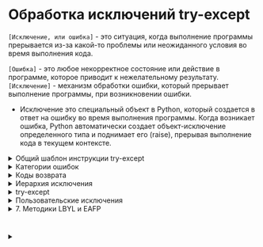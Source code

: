 # Обработка исключений try-except

`[Исключение, или ошибка]` - это ситуация, когда выполнение программы прерывается из-за какой-то проблемы или неожиданного условия во время выполнения кода.

`[Ошибка]` - это любое некорректное состояние или действие в программе, которое приводит к нежелательному результату. 
`[Исключение]` - механизм обработки ошибки, который прерывает выполнение программы, при возникновении ошибки. 

- Исключение это специальный объект в Python, который создается в ответ на ошибку во время выполнения программы. Когда возникает ошибка, Python автоматически создает объект-исключение определенного типа и поднимает его (raise), прерывая выполнение кода в текущем контексте.

<details>
  <summary>Общий шаблон инструкции try-except</summary>

```
try:
    # контролируемый код
except тип_ошибки_1:
    # код обработки ошибки (исключения)
except тип_ошибки_2:
    # код обработки ошибки (исключения)
...
except тип_ошибки_n:
    # код обработки ошибки (исключения)
else:
    # код для случая, если ошибки не было
finally:
    # код, который выполняется всегда
```
</details>

<details>
  <summary>Категории ошибок</summary>  
  
### Выделяют три основные категории ошибок:

<details>
  <summary>Синтаксическая ошибка</summary>  
  
 `[Синтаксическая ошибка]` -  это ошибка, возникающая из-за нарушения синтаксиса языка (Неправильное использование ключевых слов, операторов, скобок или отсутствия необходимых элементов, таких как двоеточия, запятые и т. д.).
 
<details>
  <summary>Основные исключения</summary>

- `SyntaxError`: Это наиболее общее исключение, которое возникает, когда Python не может распознать ваш код из-за ошибки в синтаксисе. Например, забытый двоеточие в конце условия или цикла.
- `IndentationError`: Это возникает, когда отступы в вашем коде не согласованы правильно. Python требует правильного выравнивания для обозначения блоков кода.
- `NameError`: Если вы пытаетесь использовать переменную, которая не была определена, Python вызовет это исключение.
- `TypeError`: Это происходит, когда вы пытаетесь выполнить операцию с объектом несовместимого типа.
- `ZeroDivisionError`: Когда попытка деления на ноль происходит
- `IndentationError`: Ошибка вызвана неправильным форматированием или выравниванием кода.
- `TabError`: Возникает, когда комбинируются табуляция и пробелы для создания отступов в коде.
- `ValueError`: Возникает, когда функция получает аргумент правильного типа, но с недопустимым значением.
</details>

</details>
<details>
  <summary>Ошибки времени выполнения</summary>

`[Ошибки времени выполнения]` - возникает, когда программа сталкивается с непредвиденной ситуацией во время выполнения, которая препятствует ее нормальному завершению (некорректные данные, неправильное использование функций или методов, или недоступность ресурсов).
<details>
  <summary>Основные исключения</summary>

1. `OverflowError`: Возникает, когда результат арифметической операции слишком велик для представления.
2. `IndexError`: Возникает, когда индекс последовательности находится вне допустимого диапазона.
3. `KeyError`: Возникает, когда словарь не содержит указанного ключа.
4. `FileNotFoundError`: Возникает, когда пытаемся открыть файл, который не существует.
5. `AttributeError`: Возникает, когда объект не имеет требуемого атрибута.
6. `ImportError`: Возникает, когда не удается импортировать модуль или его атрибут.
7. `MemoryError`: Возникает, когда недостаточно памяти для выполнения операции.
8. `KeyboardInterrupt`: Возникает, когда пользователь прерывает выполнение программы с клавиатуры (например, нажатием Ctrl+C).
9. `StopIteration`: Возникает, когда метод next() итератора вызывается, но итератор исчерпан.
10. `TypeError`: Возникает, когда операция применяется к объекту несовместимого типа.
11. `AssertionError`: Возникает, когда утверждение assert не проходит.
12. `RuntimeError`: Общее исключение для ошибок времени выполнения, которые не вписываются в другие категории.

</details>

</details>
<details>
  <summary>Логические ошибки</summary>

  `[Логические ошибки]` - (ошибка проектирования или ошибка алгоритма) - это ошибка в логике программы, которая приводит к некорректным результатам, хотя синтаксически и семантически код может быть правильным. Такие ошибки не вызывают исключений, потому что код технически выполняется без ошибок, но результат его работы не соответствует ожидаемому поведению.

</details>

</details>
<details>
  <summary>Коды возврата</summary>
  
- `[Код возврата]` - (код завершения или код возврата из процесса) - это целочисленное значение, возвращаемое программой при ее завершении. Этот код представляет собой способ сообщить вызывающему процессу или системе операций об успешном или неуспешном завершении программы и может содержать информацию о том, были ли выполнены какие-либо операции успешно или нет

<details>
  <summary>Пример</summary>

Метод `find()` используется для поиска подстроки в строке и возвращает индекс первого вхождения этой подстроки в строке. Если подстрока не найдена, метод возвращает -1. 
```
sentence = "Пример строки для поиска"
substring1 = "уют"
substring2 = 'строки'

index1 = sentence.find(substring1)
index2 = sentence.find(substring2)
print(index1) # -1
print(index2) # 7 
```
</details>
</details>
<details>
  <summary>Иерархия исключения</summary>

- `[BaseException]` - базовый класс самого верхнего уровня для всех прочих классов исключений.

- `[Exception]` - азовый класс для большинства встроенных в Python исключений.

- `[issubclass()]` - функция Для проверки родства классов исключений.
```
print(issubclass(IndexError, LookupError)) # True
```
- Если используется несколько блоков `except`, то первыми нужно указывать наиболее конкретные.
```
try:
    nums = [10, 5, 20, 25]
    print(nums[100])
except Exception:
    print('Произошла ошибка!')
except (KeyError, IndexError):
    print('Ошибка связанная с индексом!')
```

- Если нужен доступ к сгенерированному исключению как к объекту, то используется специальный синтаксис.
```
except (KeyError, IndexError) as err:
    pass

err - сгенерированный объект исключения.
```

- `[dir()]` - встроенная функция, позволяет посмотреть все все атрибуты объекта сгенерированного исключения.

<details>
  <summary>Иерархия исключений в Python</summary>

```
BaseException
 +-- SystemExit
 +-- KeyboardInterrupt
 +-- GeneratorExit
 +-- Exception
      +-- StopIteration
      +-- StopAsyncIteration
      +-- ArithmeticError
      |    +-- FloatingPointError
      |    +-- OverflowError
      |    +-- ZeroDivisionError
      +-- AssertionError
      +-- AttributeError
      +-- BufferError
      +-- EOFError
      +-- ImportError
           +-- ModuleNotFoundError
      +-- LookupError
      |    +-- IndexError
      |    +-- KeyError
      +-- MemoryError
      +-- NameError
      |    +-- UnboundLocalError
      +-- OSError
      |    +-- BlockingIOError
      |    +-- ChildProcessError
      |    +-- ConnectionError
      |    |    +-- BrokenPipeError
      |    |    +-- ConnectionAbortedError
      |    |    +-- ConnectionRefusedError
      |    |    +-- ConnectionResetError
      |    +-- FileExistsError
      |    +-- FileNotFoundError
      |    +-- InterruptedError
      |    +-- IsADirectoryError
      |    +-- NotADirectoryError
      |    +-- PermissionError
      |    +-- ProcessLookupError
      |    +-- TimeoutError
      +-- ReferenceError
      +-- RuntimeError
      |    +-- NotImplementedError
      |    +-- RecursionError
      +-- SyntaxError
      |    +-- IndentationError
      |         +-- TabError
      +-- SystemError
      +-- TypeError
      +-- ValueError
      |    +-- UnicodeError
      |         +-- UnicodeDecodeError
      |         +-- UnicodeEncodeError
      |         +-- UnicodeTranslateError
      +-- Warning
           +-- DeprecationWarning
           +-- PendingDeprecationWarning
           +-- RuntimeWarning
           +-- SyntaxWarning
           +-- UserWarning
           +-- FutureWarning
           +-- ImportWarning
           +-- UnicodeWarning
           +-- BytesWarning
           +-- ResourceWarning
```
</details>


</details>
<details>
  <summary>try-except</summary>

Конструкция `try-except` используется для обработки исключений в Python.

- `try`: Здесь помещается код, который может вызвать исключение.
- `except`: Если в блоке try произошло исключение, то выполнение кода переходит в блок except. Этот блок содержит код, который будет выполнен при возникновении исключения.
<details>
  <summary>Пример</summary>

```
try:
    result = 10 / 0 # Деление на ноль - ошибка и исключение ZeroDivisionError
except ZeroDivisionError:
    print("Деление на ноль!")
```
В блоке `try` происходит ошибка изза деления на ноль. Эта ошибка вызывает исключение `ZeroDivisionError`, которое обрабатывается в блоке `except`.
</details>
<details>
  <summary>Логика</summary>

Простыми словами:  
  
Конструкция try-except выступает в роли отсеивателя ошибок.  
  
В блок `try` помешается потенциально уязвимый к ошибкам код. 

Либо код отрабатывает без ошибок и программа продолжает работу в штатном режиме.  

Либо происходит ошибка, вызывается исключение, которое обрабатывается в блоке `except`.  

Блок `except` содержет код, который выполняется в случае возникновения ошибки.  

После выполнения кода в блоке `except` программа продолжает свое выполнение.  
</details>
<details>
  <summary>Обработка нескольких исключений</summary>
Если нужно обработать несколько типов исключений, можно использовать несколько блоков except или один блок except с перечислением исключений через запятую:

```
try:
    # контролируемый код
except тип_ошибки_1:
    # код обработки ошибки (исключения)
except тип_ошибки_2:
    # код обработки ошибки (исключения)
...
except тип_ошибки_n:
    # код обработки ошибки (исключения)
```
Или
```
try:
    # контролируемый код
except (тип_ошибки_1, тип_ошибки_2, ...):
    # обработка тип_ошибки_1 и(или) тип_ошибки_2
```

При обработке нескольких исключений, их нужно обрабатывать в порядке вероятности возникновения.

Первым обрабатывается наиболее конкретное исключение с наибольшей вероятностью возникновения.

Далее более общие исключения с меньшей вероятностью возникновения.

В ином варианте, общие исключения обработаются, затмив тем самым обработку более конкретного исключения.
</details>
<details>
  <summary>Не обязательные блоки else и finally</summary>

- `[else]` - располагается после всех блоков `except`. Выполняется только в том случае, если в боке `try` небыло ошибок.
- `[finaly]` - блок `finaly` располагается в самом конце конструкции `try-except` и выполняется вне зависимости произошла ошибка или нет.

     - Блок finally будет выполнен, даже если блок try содержит break, continue, return
     - При обработке ошибок внутри функции, блок  finally выполняется до инструкции return вне зависимости от их расположения в функции.

 <details>
  <summary>Шаблон использования</summary>

```
try:
    # контролируемый код
except тип_ошибки_1:
    # код обработки ошибки (исключения)
except тип_ошибки_2:
    # код обработки ошибки (исключения)
...
except тип_ошибки_n:
    # код обработки ошибки (исключения)
else:
    # код для случая, если ошибки не было
finally:
    # код, который выполняется всегда
```
</details>


</details>
<details>
  <summary>Исключение как объект</summary>

В Python все исключения являются подклассами (наследниками) базового класса `Exception` и являются объектами-исключений;

Эти объекты создаются при возникновении ошибки и содержат информацию о типе ошибки и контексте, в котором ошибка произошла;

Когда возникает ошибка, Python создает экземпляр соответствующего класса (объект-исключение) и передает его в блок except, где мы можем получить доступ к этому объекту и использовать его для вывода информации о возникшей ошибке;

```
try:
    # Попытка выполнить некорректное деление
    result = 10 / 0
except ZeroDivisionError as e:
    # Обработка исключения сохранения его как объект и вывод на печатьƒ
    print(e)  # division by zero
```


</details>
<details>
  <summary>Оператор raise</summary>


</details>

- `[raise]` - оператор позволяющий вручную возбуждать исключения при определённых условиях.

- Оператор `raise` используется для создания и возбуждения исключений  не входящих в класс `Exception`. Мы создаём при помощи оператора  `raise`  кастомное исключение и обрабатываем его блоком `try-except`.

- Информацию о перехвачены исключениях можно помещать в переменные при помощи ключевого слова `as` 
```
try:
  ...
  raise ...(...)
except Exception as err:
  ...
```
- Ключевое слово as используется в блоке except для связывания информации об исключении с переменной. Таким образом, мы можем использовать эту переменную для доступа к информации об исключении;

#

Конструктор любого исключения принимает переменное количество аргументов; 

Для того чтобы получить указанные значения, мы используем атрибут `args`, который является кортежем;

Синтаксис: 
```
raise [Exception]
raise [Exception(argument)]
raise [Exception(argument)] from [AnotherException]
```
   * `Exception` - класс исключения или объект исключения, которое нужно возбудить.
   * `argument` - это дополнительная информация, которую вы можете передать в исключение. 
   * `from [AnotherException]` - указание на другое исключение, от которого возбуждается текущее исключение (опционально)

1. Во первом варианте оператора raise указывается только название класса исключения.
```
raise ValueError
```
2. Во втором варианте оператора raise указывается экземпляр класса возбуждаемого исключения с аргументами при необходимости. Аргументов может быть несколько.
```
raise ValueError('Oпиcaниe исключения', 'Oпиcaниe исключения', ...)
```
<details>
  <summary>3. Третий вариант требует более детального разбора</summary>
  
`raise [Exception(argument)] from [AnotherException]`  

Конструкция `raise [Exception(argument)] from [AnotherException]` используется в Python для возбуждения исключения и указания на связанное исключение, которое может быть причиной первичного исключения.  

1. `raise [Exception(argument)]`:
    - Это базовая форма оператора raise, где [Exception(argument)] представляет собой класс исключения или объект исключения, которое мы хотим возбудить. [argument] - дополнительная информация об исключении. Например:  
```
raise ValueError("Некорректное значение!")
```
2. `from [AnotherException]`:
    - Это часть конструкции, указывающая на другое исключение, которое стало причиной возникновения текущего исключения. [AnotherException] - класс или объект другого исключения, от которого возникло текущее исключение.  
  
Пример:  

Предположим, у вас есть функция, которая пытается прочитать содержимое файла и выполнить какие-то операции с этим содержимым. Если файл не может быть прочитан, вы хотите вызвать пользовательское исключение FileProcessingError и указать на связанное исключение IOError.

```
def process_file(file_path):
    try:
        with open(file_path, 'r') as file:
            content = file.read()
            # Предположим, что здесь происходят какие-то операции с содержимым файла
            print("Файл успешно обработан.")
            # Ошибка ввода-вывода, такая как невозможность открыть несуществующий файл.
    except IOError as e:
        # Если не удалось прочитать файл, возбудим исключение FileProcessingError и укажем на связанное исключение IOError
        raise FileProcessingError(f"Ошибка обработки файла: {file_path}") from e

# Определяем пользовательское исключение FileProcessingError
class FileProcessingError(Exception):
    pass

# Пример использования функции
file_path = "несуществующий_файл.txt"
try:
    process_file(file_path)
except FileProcessingError as e:
    print(e)

В этом примере, если при попытке прочитать файл возникает исключение IOError,
мы вызываем пользовательское исключение FileProcessingError с дополнительной информацией о файле и указываем на связанное исключение e.
Это позволяет нам сохранить контекст ошибки и предоставить более информативное сообщение об ошибке.
```

</details>
</details>
<details>
  <summary>Пользовательские исключения</summary>

Для создания собственного типа исключения необходимо создать класс, являющийся потомком (наследником) одного из уже существующего типа исключения.  

Самым верным вариантом для наследовния является класс Exception.

```
class NegativeAgeError(Exception):
    pass
```
Приведённый код описывает новый тип исключения с именем NegativeAgeError, который является потомком класса Exception.  

Класс Exception содержит весь необходимый функционал, позволяющий работать с исключениями, поэтому в большинстве случаев достаточно создать пустой класс, который является потомком класса Exception.
```
class NegativeAgeError(Exception):
    pass

try:
    print('Введите свой возраст')
    age = int(input())
    if age < 0:
        raise NegativeAgeError('Возраст не может быть отрицательным')
    print('Ваш возраст равен', age)
except ValueError:
    print('Возраст должен быть числом')
except NegativeAgeError as e:
    print(e)
```

</details>
<details>
  <summary>7. Методики LBYL и EAFP</summary>

При написании программного кода, который может потенциально возбуждать исключения, существуют два основных подхода:

* `LBYL` (Look Before You Leap) — посмотри перед прыжком;
* `EAFP` (Easier to Ask Forgiveness than Permission) — проще извиниться, чем спрашивать разрешение;

Приведенный ниже код

```
data = {'Timur': 29, 'Ivan': 54}

data['Anri'] += 1
```

Приводит к возникновению исключения KeyError, поскольку ключ Anri отсутствует в словаре.
Мы можем исправить такой код двумя способами.

#

`LBYL`:  Перестраховаться и заранее проверить, что все получится. Это идеология LBYL-подхода. Сначала посмотрели, убедились, что все в порядке, только потом сделали.

```
data = {'Timur': 29, 'Ivan': 54}

if 'Anri' in data:
    data['Anri'] += 1
else:
    print('Ключ Anri отсутствует в словаре.')
```

#

`EAFP`: Мы можем описывать только главный алгоритм, рассчитывая, что все будет хорошо. Но при таком подходе необходимо прописать действия с исключениями (иногда разных типов). Это суть подхода EAFP.

```
data = {'Timur': 29, 'Ivan': 54}

try:
    data['Anri'] += 1
except KeyError:
    print('Ключ Anri отсутствует в словаре.')
```


</details>

































#
<details>
  <summary></summary>


</details>
